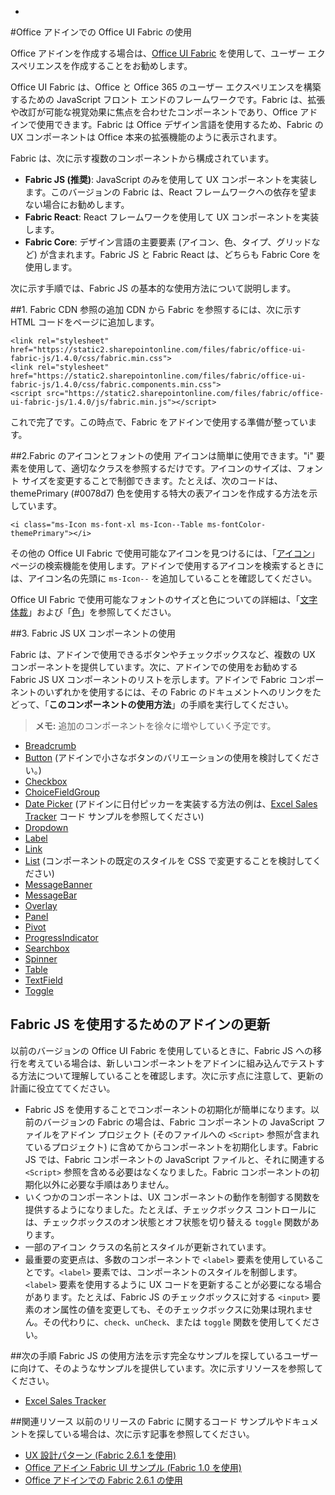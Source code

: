 -
#<a name="use-office-ui-fabric-in-office-add-ins"></a>Office アドインでの Office UI Fabric の使用

Office アドインを作成する場合は、[Office UI Fabric](https://dev.office.com/fabric) を使用して、ユーザー エクスペリエンスを作成することをお勧めします。 

Office UI Fabric は、Office と Office 365 のユーザー エクスペリエンスを構築するための JavaScript フロント エンドのフレームワークです。Fabric は、拡張や改訂が可能な視覚効果に焦点を合わせたコンポーネントであり、Office アドインで使用できます。Fabric は Office デザイン言語を使用するため、Fabric の UX コンポーネントは Office 本来の拡張機能のように表示されます。

Fabric は、次に示す複数のコンポーネントから構成されています。

- **Fabric JS (推奨)**: JavaScript のみを使用して UX コンポーネントを実装します。このバージョンの Fabric は、React フレームワークへの依存を望まない場合にお勧めします。  
- **Fabric React**: React フレームワークを使用して UX コンポーネントを実装します。
- **Fabric Core**: デザイン言語の主要要素 (アイコン、色、タイプ、グリッドなど) が含まれます。Fabric JS と Fabric React は、どちらも Fabric Core を使用します。 

次に示す手順では、Fabric JS の基本的な使用方法について説明します。  

##<a name="1-add-the-fabric-cdn-references"></a>1. Fabric CDN 参照の追加
CDN から Fabric を参照するには、次に示す HTML コードをページに追加します。

    <link rel="stylesheet" href="https://static2.sharepointonline.com/files/fabric/office-ui-fabric-js/1.4.0/css/fabric.min.css">
    <link rel="stylesheet" href="https://static2.sharepointonline.com/files/fabric/office-ui-fabric-js/1.4.0/css/fabric.components.min.css">
    <script src="https://static2.sharepointonline.com/files/fabric/office-ui-fabric-js/1.4.0/js/fabric.min.js"></script>

これで完了です。この時点で、Fabric をアドインで使用する準備が整っています。 

##<a name="2-use-fabric-icons-and-fonts"></a>2.Fabric のアイコンとフォントの使用
アイコンは簡単に使用できます。"i" 要素を使用して、適切なクラスを参照するだけです。アイコンのサイズは、フォント サイズを変更することで制御できます。たとえば、次のコードは、themePrimary (#0078d7) 色を使用する特大の表アイコンを作成する方法を示しています。 
   
    <i class="ms-Icon ms-font-xl ms-Icon--Table ms-fontColor-themePrimary"></i>

その他の Office UI Fabric で使用可能なアイコンを見つけるには、「[アイコン](https://dev.office.com/fabric#/styles/icons)」ページの検索機能を使用します。アドインで使用するアイコンを検索するときには、アイコン名の先頭に `ms-Icon--` を追加していることを確認してください。 

Office UI Fabric で使用可能なフォントのサイズと色についての詳細は、「[文字体裁](https://dev.office.com/fabric#/styles/typography)」および「[色](https://dev.office.com/fabric#/styles/colors)」を参照してください。

##<a name="3-use-fabric-js-ux-components"></a>3. Fabric JS UX コンポーネントの使用

Fabric は、アドインで使用できるボタンやチェックボックスなど、複数の UX コンポーネントを提供しています。次に、アドインでの使用をお勧めする Fabric JS UX コンポーネントのリストを示します。アドインで Fabric コンポーネントのいずれかを使用するには、その Fabric のドキュメントへのリンクをたどって、「**このコンポーネントの使用方法**」の手順を実行してください。

> **メモ:** 追加のコンポーネントを徐々に増やしていく予定です。 

- [Breadcrumb](https://dev.office.com/fabric-js/Components/Breadcrumb/Breadcrumb.html)
- [Button](https://dev.office.com/fabric-js/Components/Button/Button.html) (アドインで小さなボタンのバリエーションの使用を検討してください。)
- [Checkbox](https://dev.office.com/fabric-js/Components/CheckBox/CheckBox.html)
- [ChoiceFieldGroup](https://dev.office.com/fabric-js/Components/ChoiceFieldGroup/ChoiceFieldGroup.html)
- [Date Picker](https://dev.office.com/fabric-js/Components/DatePicker/DatePicker.html) (アドインに日付ピッカーを実装する方法の例は、[Excel Sales Tracker](https://github.com/OfficeDev/Excel-Add-in-JavaScript-SalesTracker) コード サンプルを参照してください)
- [Dropdown](https://dev.office.com/fabric-js/Components/Dropdown/Dropdown.html)
- [Label](https://dev.office.com/fabric-js/Components/Label/Label.html)
- [Link](https://dev.office.com/fabric-js/Components/Link/Link.html)
- [List](https://dev.office.com/fabric-js/Components/List/List.html) (コンポーネントの既定のスタイルを CSS で変更することを検討してください)
- [MessageBanner](https://dev.office.com/fabric-js/Components/MessageBanner/MessageBanner.html)
- [MessageBar](https://dev.office.com/fabric-js/Components/MessageBar/MessageBar.html)
- [Overlay](https://dev.office.com/fabric-js/Components/Overlay/Overlay.html)
- [Panel](https://dev.office.com/fabric-js/Components/Panel/Panel.html)
- [Pivot](https://dev.office.com/fabric-js/Components/Pivot/Pivot.html)
- [ProgressIndicator](https://dev.office.com/fabric-js/Components/ProgressIndicator/ProgressIndicator.html)
- [Searchbox](https://dev.office.com/fabric-js/Components/SearchBox/SearchBox.html)
- [Spinner](https://dev.office.com/fabric-js/Components/Spinner/Spinner.html)
- [Table](https://dev.office.com/fabric-js/Components/Table/Table.html)
- [TextField](https://dev.office.com/fabric-js/Components/TextField/TextField.html)
- [Toggle](https://dev.office.com/fabric-js/Components/Toggle/Toggle.html)
   
## <a name="updating-your-add-in-to-use-fabric-js"></a>Fabric JS を使用するためのアドインの更新
以前のバージョンの Office UI Fabric を使用しているときに、Fabric JS への移行を考えている場合は、新しいコンポーネントをアドインに組み込んでテストする方法について理解していることを確認します。次に示す点に注意して、更新の計画に役立ててください。

- Fabric JS を使用することでコンポーネントの初期化が簡単になります。以前のバージョンの Fabric の場合は、Fabric コンポーネントの JavaScript ファイルをアドイン プロジェクト (そのファイルへの `<Script>` 参照が含まれているプロジェクト) に含めてからコンポーネントを初期化します。Fabric JS では、Fabric コンポーネントの JavaScript ファイルと、それに関連する `<Script>` 参照を含める必要はなくなりました。Fabric コンポーネントの初期化以外に必要な手順はありません。   
- いくつかのコンポーネントは、UX コンポーネントの動作を制御する関数を提供するようになりました。たとえば、チェックボックス コントロールには、チェックボックスのオン状態とオフ状態を切り替える `toggle` 関数があります。 
- 一部のアイコン クラスの名前とスタイルが更新されています。
- 最重要の変更点は、多数のコンポーネントで `<label>` 要素を使用していることです。`<label>` 要素では、コンポーネントのスタイルを制御します。`<label>` 要素を使用するように UX コードを更新することが必要になる場合があります。たとえば、Fabric JS のチェックボックスに対する `<input>` 要素のオン属性の値を変更しても、そのチェックボックスに効果は現れません。その代わりに、`check`、`unCheck`、または `toggle` 関数を使用してください。   

##<a name="next-steps"></a>次の手順
Fabric JS の使用方法を示す完全なサンプルを探しているユーザーに向けて、そのようなサンプルを提供しています。次に示すリソースを参照してください。

- [Excel Sales Tracker](https://github.com/OfficeDev/Excel-Add-in-JavaScript-SalesTracker) 

##<a name="related-resources"></a>関連リソース
以前のリリースの Fabric に関するコード サンプルやドキュメントを探している場合は、次に示す記事を参照してください。

- [UX 設計パターン (Fabric 2.6.1 を使用)](https://github.com/OfficeDev/Office-Add-in-UX-Design-Patterns-Code) 
- [Office アドイン Fabric UI サンプル (Fabric 1.0 を使用)](https://github.com/OfficeDev/Office-Add-in-Fabric-UI-Sample) 
- [Office アドインでの Fabric 2.6.1 の使用](https://dev.office.com/docs/add-ins/design/ui-elements/using-office-ui-fabric)
 

